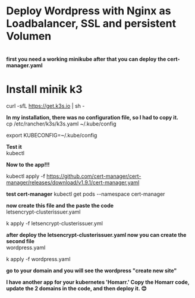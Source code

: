 <h1><strong>Deploy Wordpress with Nginx as Loadbalancer, SSL and persistent Volumen</strong></h1><br>
<strong>first you need a working minikube after that you can deploy the cert-manager.yaml</strong><br>

<h1>Install minik k3</h1>

curl -sfL https://get.k3s.io | sh -

<strong>In my installation, there was no configuration file, so I had to copy it.</strong><br>
cp /etc/rancher/k3s/k3s.yaml ~/.kube/config

export KUBECONFIG=~/.kube/config

<strong>Test it</strong><br>
kubectl

<strong>Now to the app!!!</strong>

kubectl apply -f https://github.com/cert-manager/cert-manager/releases/download/v1.9.1/cert-manager.yaml

<strong>test cert-manager</strong>
kubectl get pods --namespace cert-manager

<strong>now create this file and the paste the code</strong><br>
letsencrypt-clusterissuer.yaml

k apply -f letsencrypt-clusterissuer.yml

<strong>after deploy the letsencrypt-clusterissuer.yaml now you can create the second file</strong><br>
wordpress.yaml

k apply -f wordpress.yaml

<strong>go to your domain and you will see the wordpress "create new site"</strong>

<strong>I have another app for your kubernetes 'Homarr.' Copy the Homarr code, update the 2 domains in the code, and then deploy it. 😊</strong>
